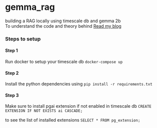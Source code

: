 # gemma_rag
building a RAG locally using timescale db and gemma 2b <br/>
To understand the code and theory behind <a href="https://medium.com/@chadhamoksh/build-a-fully-local-rag-app-with-postgresql-llama-3-2-and-ollama-b18cec13382d">Read my blog</a>

### Steps to setup

#### Step 1
Run docker to setup your timescale db
`docker-compose up`

#### Step 2
Install the python dependencies using 
`pip install -r requirements.txt`

#### Step 3
Make sure to install pgai extension if not enabled in timescale db
`CREATE EXTENSION IF NOT EXISTS ai CASCADE;`

to see the list of installed extensions 
`SELECT * FROM pg_extension;`
